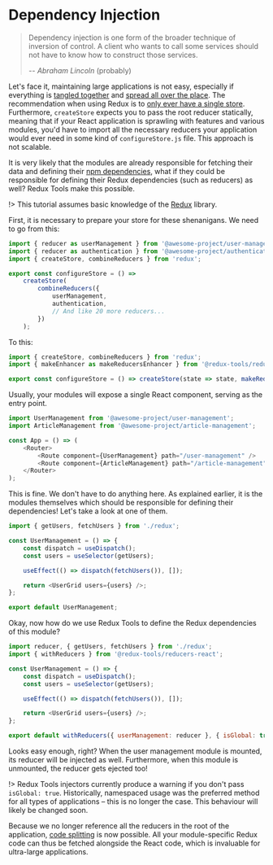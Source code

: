 # Dependency Injection

> Dependency injection is one form of the broader technique of inversion of control. A client who wants to call some services should not have to know how to construct those services.
>
> -- <cite>Abraham Lincoln</cite> (probably)

Let's face it, maintaining large applications is not easy, especially if everything is [tangled together](<https://en.wikipedia.org/wiki/Coupling_(computer_programming)>) and [spread all over the place](<https://en.wikipedia.org/wiki/Cohesion_(computer_science)>). The recommendation when using Redux is to [only ever have a single store](https://redux.js.org/faq/store-setup#can-or-should-i-create-multiple-stores-can-i-import-my-store-directly-and-use-it-in-components-myself). Furthermore, `createStore` expects you to pass the root reducer statically, meaning that if your React application is sprawling with features and various modules, you'd have to import all the necessary reducers your application would ever need in some kind of `configureStore.js` file. This approach is not scalable.

It is very likely that the modules are already responsible for fetching their data and defining their [npm dependencies](https://classic.yarnpkg.com/blog/2017/08/02/introducing-workspaces/), what if they could be responsible for defining their Redux dependencies (such as reducers) as well? Redux Tools make this possible.

!> This tutorial assumes basic knowledge of the [Redux](https://redux.js.org/) library.

First, it is necessary to prepare your store for these shenanigans. We need to go from this:

```js
import { reducer as userManagement } from '@awesome-project/user-management';
import { reducer as authentication } from '@awesome-project/authentication';
import { createStore, combineReducers } from 'redux';

export const configureStore = () =>
	createStore(
		combineReducers({
			userManagement,
			authentication,
			// And like 20 more reducers...
		})
	);
```

To this:

```js
import { createStore, combineReducers } from 'redux';
import { makeEnhancer as makeReducersEnhancer } from '@redux-tools/reducers';

export const configureStore = () => createStore(state => state, makeReducersEnhancer());
```

Usually, your modules will expose a single React component, serving as the entry point.

```js
import UserManagement from '@awesome-project/user-management';
import ArticleManagement from '@awesome-project/article-management';

const App = () => (
	<Router>
		<Route component={UserManagement} path="/user-management" />
		<Route component={ArticleManagement} path="/article-management" />
	</Router>
);
```

This is fine. We don't have to do anything here. As explained earlier, it is the modules themselves which should be responsible for defining their dependencies! Let's take a look at one of them.

```js
import { getUsers, fetchUsers } from './redux';

const UserManagement = () => {
	const dispatch = useDispatch();
	const users = useSelector(getUsers);

	useEffect(() => dispatch(fetchUsers()), []);

	return <UserGrid users={users} />;
};

export default UserManagement;
```

Okay, now how do we use Redux Tools to define the Redux dependencies of this module?

```js
import reducer, { getUsers, fetchUsers } from './redux';
import { withReducers } from '@redux-tools/reducers-react';

const UserManagement = () => {
	const dispatch = useDispatch();
	const users = useSelector(getUsers);

	useEffect(() => dispatch(fetchUsers()), []);

	return <UserGrid users={users} />;
};

export default withReducers({ userManagement: reducer }, { isGlobal: true })(UserManagement);
```

Looks easy enough, right? When the user management module is mounted, its reducer will be injected as well. Furthermore, when this module is unmounted, the reducer gets ejected too!

!> Redux Tools injectors currently produce a warning if you don't pass `isGlobal: true`. Historically, namespaced usage was the preferred method for all types of applications – this is no longer the case. This behaviour will likely be changed soon.

Because we no longer reference all the reducers in the root of the application, [code splitting](https://reactjs.org/docs/code-splitting.html) is now possible. All your module-specific Redux code can thus be fetched alongside the React code, which is invaluable for ultra-large applications.
